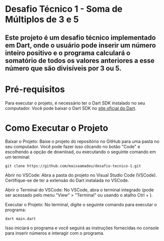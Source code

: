 # Desafio Técnico 1 - Soma de Múltiplos de 3 e 5

## Este projeto é um desafio técnico implementado em Dart, onde o usuário pode inserir um número inteiro positivo e o programa calculará o somatório de todos os valores anteriores a esse número que são divisíveis por 3 ou 5.

# Pré-requisitos
Para executar o projeto, é necessário ter o Dart SDK instalado no seu computador. Você pode baixar o Dart SDK no <a href="https://dart.dev/get-dart" target="_blank">site oficial do Dart</a>. 

# Como Executar o Projeto
Baixar o Projeto:
Baixe o projeto do repositório no GitHub para uma pasta no seu computador. Você pode fazer isso clicando no botão "Code" e escolhendo a opção de download, ou executando o seguinte comando em um terminal:
```
git clone https://github.com/maisaamadeu/desafio-tecnico-1.git
```

Abrir no VSCode:
Abra a pasta do projeto no Visual Studio Code (VSCode). Certifique-se de ter a extensão do Dart instalada no VSCode.

Abrir o Terminal do VSCode:
No VSCode, abra o terminal integrado (pode ser acessado pelo menu "View" > "Terminal" ou usando o atalho Ctrl + ).

Executar o Projeto:
No terminal, digite o seguinte comando para executar o programa:
```
dart main.dart
```
Isso iniciará o programa e você seguirá as instruções fornecidas no console para inserir números e interagir com o programa.
